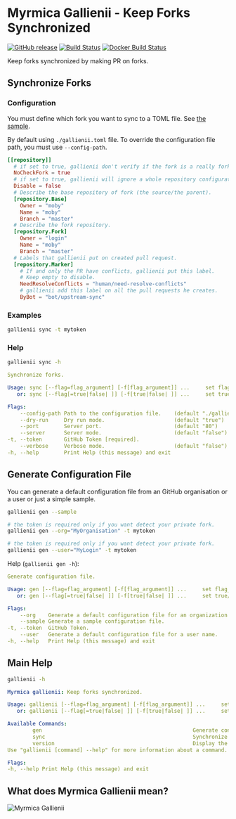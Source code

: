 # Myrmica Gallienii - Keep Forks Synchronized

[![GitHub release](https://img.shields.io/github/release/traefik/gallienii.svg)](https://github.com/traefik/gallienii/releases/latest)
[![Build Status](https://github.com/traefik/gallienii/workflows/Main/badge.svg?branch=master)](https://github.com/traefik/gallienii/actions)
[![Docker Build Status](https://img.shields.io/docker/build/traefik/gallienii.svg)](https://hub.docker.com/r/traefik/gallienii/builds/)

Keep forks synchronized by making PR on forks.

## Synchronize Forks

### Configuration

You must define which fork you want to sync to a TOML file.
See [the sample](/sample.toml).

By default using `./gallienii.toml` file.
To override the configuration file path, you must use `--config-path`.

```toml
[[repository]]
  # if set to true, gallienii don't verify if the fork is a really fork in GitHub.
  NoCheckFork = true
  # if set to true, gallienii will ignore a whole repository configuration.
  Disable = false
  # Describe the base repository of fork (the source/the parent).
  [repository.Base]
    Owner = "moby"
    Name = "moby"
    Branch = "master"
  # Describe the fork repository.
  [repository.Fork]
    Owner = "login"
    Name = "moby"
    Branch = "master"
  # Labels that gallienii put on created pull request.
  [repository.Marker]
    # If and only the PR have conflicts, gallienii put this label.
    # Keep empty to disable.
    NeedResolveConflicts = "human/need-resolve-conflicts"
    # gallienii add this label on all the pull requests he creates.
    ByBot = "bot/upstream-sync"
```

### Examples

```bash
gallienii sync -t mytoken
```

### Help

```bash
gallienii sync -h
```

```yaml
Synchronize forks.

Usage: sync [--flag=flag_argument] [-f[flag_argument]] ...     set flag_argument to flag(s)
   or: sync [--flag[=true|false| ]] [-f[true|false| ]] ...     set true/false to boolean flag(s)

Flags:
    --config-path Path to the configuration file.    (default "./gallienii.toml")
    --dry-run     Dry run mode.                      (default "true")
    --port        Server port.                       (default "80")
    --server      Server mode.                       (default "false")
-t, --token       GitHub Token [required].           
    --verbose     Verbose mode.                      (default "false")
-h, --help        Print Help (this message) and exit
```


## Generate Configuration File

You can generate a default configuration file from an GitHub organisation or a user or just a simple sample.

```bash
gallienii gen --sample
```

```bash
# the token is required only if you want detect your private fork.
gallienii gen --org="MyOrganisation" -t mytoken
```

```bash
# the token is required only if you want detect your private fork.
gallienii gen --user="MyLogin" -t mytoken
```

Help (`gallienii gen -h`):

```yaml
Generate configuration file.

Usage: gen [--flag=flag_argument] [-f[flag_argument]] ...     set flag_argument to flag(s)
   or: gen [--flag[=true|false| ]] [-f[true|false| ]] ...     set true/false to boolean flag(s)

Flags:
    --org    Generate a default configuration file for an organization name. 
    --sample Generate a sample configuration file.                           (default "true")
-t, --token  GitHub Token.                                                   
    --user   Generate a default configuration file for a user name.          
-h, --help   Print Help (this message) and exit
```


## Main Help

```bash
gallienii -h
```

```yaml
Myrmica gallienii: Keep forks synchronized.

Usage: gallienii [--flag=flag_argument] [-f[flag_argument]] ...     set flag_argument to flag(s)
   or: gallienii [--flag[=true|false| ]] [-f[true|false| ]] ...     set true/false to boolean flag(s)

Available Commands:
        gen                                                Generate configuration file.
        sync                                               Synchronize forks.
        version                                            Display the version.
Use "gallienii [command] --help" for more information about a command.

Flags:
-h, --help Print Help (this message) and exit
```

## What does Myrmica Gallienii mean?

![Myrmica Gallienii](http://www.antwiki.org/wiki/images/b/b6/Myrmica_gallienii_casent0172712_head_1.jpg)
